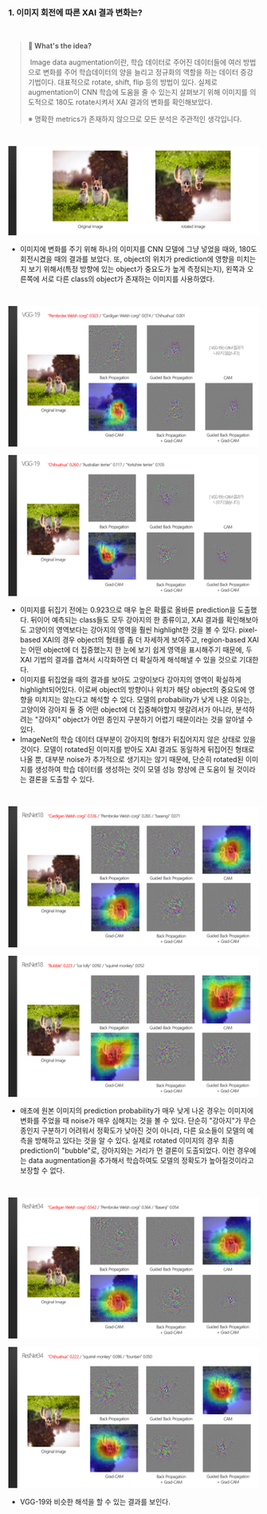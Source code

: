 ### 1. 이미지 회전에 따른 XAI 결과 변화는?

<br>

> **:mag_right: What's the ​idea?**
>
>​	Image data augmentation이란, 학습 데이터로 주어진 데이터들에 여러 방법으로 변화를 주어 학습데이터의 양을 늘리고 정규화의 역할을 하는 데이터 증강 기법이다. 대표적으로 rotate, shift, flip 등의 방법이 있다. 실제로 augmentation이 CNN 학습에 도움을 줄 수 있는지 살펴보기 위해 이미지를 의도적으로 180도 rotate시켜서 XAI 결과의 변화를 확인해보았다. 
>
>
>
>※ 명확한 metrics가 존재하지 않으므로 모든 분석은 주관적인 생각입니다.

<br>

![rotate](../result_media/rotate.PNG)

* 이미지에 변화를 주기 위해 하나의 이미지를 CNN 모델에 그냥 넣었을 때와, 180도 회전시켰을 때의 결과를 보았다. 또, object의 위치가 prediction에 영향을 미치는지 보기 위해서(특정 방향에 있는 object가 중요도가 높게 측정되는지), 왼쪽과 오른쪽에 서로 다른 class의 object가 존재하는 이미지를 사용하였다.

<br>

![rotate_vgg19](../result_media/rotate_vgg19.PNG)

![rotated_vgg19](../result_media/rotated_vgg19.PNG)

* 이미지를 뒤집기 전에는 0.923으로 매우 높은 확률로 올바른 prediction을 도출했다. 뒤이어 예측되는 class들도 모두 강아지의 한 종류이고, XAI 결과를 확인해보아도 고양이의 영역보다는 강아지의 영역을 훨씬 highlight한 것을 볼 수 있다. pixel-based XAI의 경우 object의 형태를 좀 더 자세하게 보여주고, region-based XAI는 어떤 object에 더 집중했는지 한 눈에 보기 쉽게 영역을 표시해주기 때문에, 두 XAI 기법의 결과를 겹쳐서 시각화하면 더 확실하게 해석해낼 수 있을 것으로 기대한다.
* 이미지를 뒤집었을 때의 결과를 보아도 고양이보다 강아지의 영역이 확실하게 highlight되어있다. 이로써 object의 방향이나 위치가 해당 object의 중요도에 영향을 미치지는 않는다고 해석할 수 있다. 모델의 probability가 낮게 나온 이유는, 고양이와 강아지 둘 중 어떤 object에 더 집중해야할지 헷갈려서가 아니라, 분석하려는 "강아지" object가 어떤 종인지 구분하기 어렵기 때문이라는 것을 알아낼 수 있다.
* ImageNet의 학습 데이터 대부분이 강아지의 형태가 뒤집어지지 않은 상태로 있을 것이다. 모델이 rotated된 이미지를 받아도 XAI 결과도 동일하게 뒤집어진 형태로 나올 뿐, 대부분 noise가 추가적으로 생기지는 않기 때문에, 단순히 rotated된 이미지를 생성하여 학습 데이터를 생성하는 것이 모델 성능 향상에 큰 도움이 될 것이라는 결론을 도출할 수 있다.

<br>

![rotate_resnet18](../result_media/rotate_resnet18.PNG)

![rotated_resnet18](../result_media/rotated_resnet18.PNG)

* 애초에 원본 이미지의 prediction probability가 매우 낮게 나온 경우는 이미지에 변화를 주었을 때 noise가 매우 심해지는 것을 볼 수 있다. 단순히 "강아지"가 무슨 종인지 구분하기 어려워서 정확도가 낮아진 것이 아니라, 다른 요소들이 모델의 예측을 방해하고 있다는 것을 알 수 있다. 실제로 rotated 이미지의 경우 최종 prediction이 "bubble"로, 강아지와는 거리가 먼 결론이 도출되었다. 이런 경우에는 data augmentation을 추가해서 학습하여도 모델의 정확도가 높아질것이라고 보장할 수 없다.

<br>

![rotate_resnet34](../result_media/rotate_resnet34.PNG)

![rotated_resnet34](../result_media/rotated_resnet34.PNG)

* VGG-19와 비슷한 해석을 할 수 있는 결과를 보인다.

